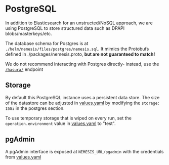# PostgreSQL

In addition to Elasticsearch for an unstructed/NoSQL approach, we are using PostgreSQL to store structured data such as DPAPI blobs/masterkeys/etc.

The database schema for Postgres is at `./helm/nemesis/files/postgres/nemesis.sql`. It mimics the Protobufs defined in ./packages/nemesis.proto, **but are not guaranteed to match!**

We do not recommend interacting with Postgres directly- instead, use the [`/hasura/`](hasura.md) endpoint

## Storage

By default this PostgreSQL instance uses a persistent data store. The size of the datastore can be adjusted in [values.yaml](https://github.com/SpecterOps/Nemesis/blob/main/helm/nemesis/values.yaml) by modifying the `storage: 15Gi` in the postgres section.

To use temporary storage that is wiped on every run, set the `operation.environment` value in [values.yaml](https://github.com/SpecterOps/Nemesis/blob/main/helm/nemesis/values.yaml) to "test".

## pgAdmin

A pgAdmin interface is exposed at `NEMESIS_URL/pgadmin` with the credentials from [values.yaml](https://github.com/SpecterOps/Nemesis/blob/main/helm/nemesis/values.yaml)
